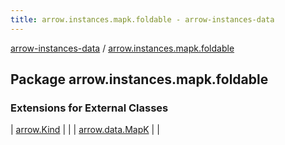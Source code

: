 ```yaml
---
title: arrow.instances.mapk.foldable - arrow-instances-data
---
```


[arrow-instances-data](../index.html) / [arrow.instances.mapk.foldable](./index.html)

## Package arrow.instances.mapk.foldable

### Extensions for External Classes

| [arrow.Kind](arrow.-kind/index.html) |  |
| [arrow.data.MapK](arrow.data.-map-k/index.html) |  |

